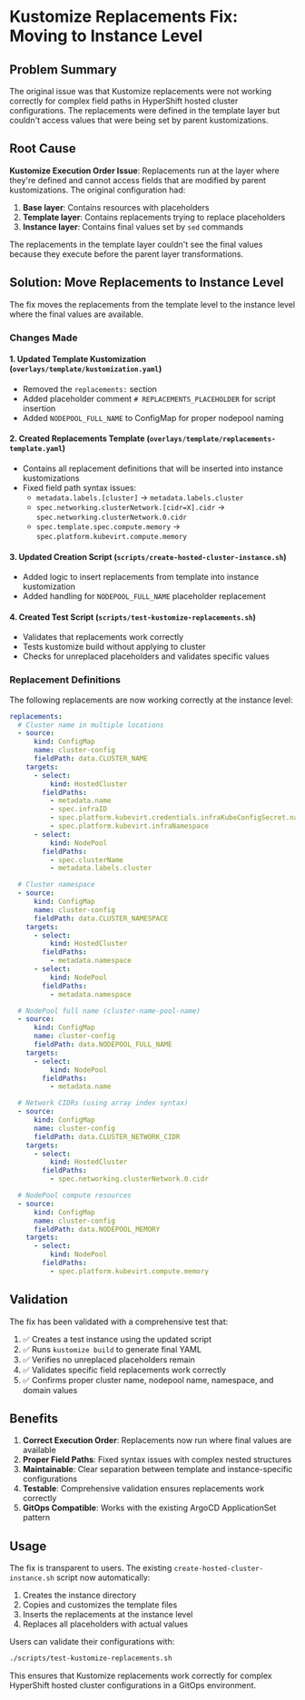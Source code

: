 # Kustomize Replacements Fix: Moving to Instance Level

## Problem Summary

The original issue was that Kustomize replacements were not working correctly for complex field paths in HyperShift hosted cluster configurations. The replacements were defined in the template layer but couldn't access values that were being set by parent kustomizations.

## Root Cause

**Kustomize Execution Order Issue**: Replacements run at the layer where they're defined and cannot access fields that are modified by parent kustomizations. The original configuration had:

1. **Base layer**: Contains resources with placeholders
2. **Template layer**: Contains replacements trying to replace placeholders
3. **Instance layer**: Contains final values set by `sed` commands

The replacements in the template layer couldn't see the final values because they execute before the parent layer transformations.

## Solution: Move Replacements to Instance Level

The fix moves the replacements from the template level to the instance level where the final values are available.

### Changes Made

#### 1. Updated Template Kustomization (`overlays/template/kustomization.yaml`)
- Removed the `replacements:` section
- Added placeholder comment `# REPLACEMENTS_PLACEHOLDER` for script insertion
- Added `NODEPOOL_FULL_NAME` to ConfigMap for proper nodepool naming

#### 2. Created Replacements Template (`overlays/template/replacements-template.yaml`)
- Contains all replacement definitions that will be inserted into instance kustomizations
- Fixed field path syntax issues:
  - `metadata.labels.[cluster]` → `metadata.labels.cluster`
  - `spec.networking.clusterNetwork.[cidr=X].cidr` → `spec.networking.clusterNetwork.0.cidr`
  - `spec.template.spec.compute.memory` → `spec.platform.kubevirt.compute.memory`

#### 3. Updated Creation Script (`scripts/create-hosted-cluster-instance.sh`)
- Added logic to insert replacements from template into instance kustomization
- Added handling for `NODEPOOL_FULL_NAME` placeholder replacement

#### 4. Created Test Script (`scripts/test-kustomize-replacements.sh`)
- Validates that replacements work correctly
- Tests kustomize build without applying to cluster
- Checks for unreplaced placeholders and validates specific values

### Replacement Definitions

The following replacements are now working correctly at the instance level:

```yaml
replacements:
  # Cluster name in multiple locations
  - source:
      kind: ConfigMap
      name: cluster-config
      fieldPath: data.CLUSTER_NAME
    targets:
      - select:
          kind: HostedCluster
        fieldPaths:
          - metadata.name
          - spec.infraID
          - spec.platform.kubevirt.credentials.infraKubeConfigSecret.name
          - spec.platform.kubevirt.infraNamespace
      - select:
          kind: NodePool
        fieldPaths:
          - spec.clusterName
          - metadata.labels.cluster

  # Cluster namespace
  - source:
      kind: ConfigMap
      name: cluster-config
      fieldPath: data.CLUSTER_NAMESPACE
    targets:
      - select:
          kind: HostedCluster
        fieldPaths:
          - metadata.namespace
      - select:
          kind: NodePool
        fieldPaths:
          - metadata.namespace

  # NodePool full name (cluster-name-pool-name)
  - source:
      kind: ConfigMap
      name: cluster-config
      fieldPath: data.NODEPOOL_FULL_NAME
    targets:
      - select:
          kind: NodePool
        fieldPaths:
          - metadata.name

  # Network CIDRs (using array index syntax)
  - source:
      kind: ConfigMap
      name: cluster-config
      fieldPath: data.CLUSTER_NETWORK_CIDR
    targets:
      - select:
          kind: HostedCluster
        fieldPaths:
          - spec.networking.clusterNetwork.0.cidr

  # NodePool compute resources
  - source:
      kind: ConfigMap
      name: cluster-config
      fieldPath: data.NODEPOOL_MEMORY
    targets:
      - select:
          kind: NodePool
        fieldPaths:
          - spec.platform.kubevirt.compute.memory
```

## Validation

The fix has been validated with a comprehensive test that:

1. ✅ Creates a test instance using the updated script
2. ✅ Runs `kustomize build` to generate final YAML
3. ✅ Verifies no unreplaced placeholders remain
4. ✅ Validates specific field replacements work correctly
5. ✅ Confirms proper cluster name, nodepool name, namespace, and domain values

## Benefits

1. **Correct Execution Order**: Replacements now run where final values are available
2. **Proper Field Paths**: Fixed syntax issues with complex nested structures
3. **Maintainable**: Clear separation between template and instance-specific configurations
4. **Testable**: Comprehensive validation ensures replacements work correctly
5. **GitOps Compatible**: Works with the existing ArgoCD ApplicationSet pattern

## Usage

The fix is transparent to users. The existing `create-hosted-cluster-instance.sh` script now automatically:

1. Creates the instance directory
2. Copies and customizes the template files
3. Inserts the replacements at the instance level
4. Replaces all placeholders with actual values

Users can validate their configurations with:
```bash
./scripts/test-kustomize-replacements.sh
```

This ensures that Kustomize replacements work correctly for complex HyperShift hosted cluster configurations in a GitOps environment.
